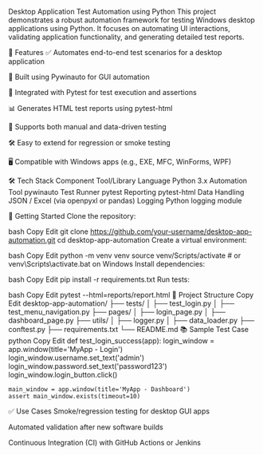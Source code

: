 Desktop Application Test Automation using Python
This project demonstrates a robust automation framework for testing Windows desktop applications using Python. It focuses on automating UI interactions, validating application functionality, and generating detailed test reports.

📌 Features
✅ Automates end-to-end test scenarios for a desktop application

🎯 Built using Pywinauto for GUI automation

🧪 Integrated with Pytest for test execution and assertions

📊 Generates HTML test reports using pytest-html

🔁 Supports both manual and data-driven testing

🛠 Easy to extend for regression or smoke testing

🖥 Compatible with Windows apps (e.g., EXE, MFC, WinForms, WPF)

🛠 Tech Stack
Component	Tool/Library
Language	Python 3.x
Automation Tool	pywinauto
Test Runner	pytest
Reporting	pytest-html
Data Handling	JSON / Excel (via openpyxl or pandas)
Logging	Python logging module

🚀 Getting Started
Clone the repository:

bash
Copy
Edit
git clone https://github.com/your-username/desktop-app-automation.git
cd desktop-app-automation
Create a virtual environment:

bash
Copy
Edit
python -m venv venv
source venv/Scripts/activate  # or venv\Scripts\activate.bat on Windows
Install dependencies:

bash
Copy
Edit
pip install -r requirements.txt
Run tests:

bash
Copy
Edit
pytest --html=reports/report.html
📁 Project Structure
Copy
Edit
desktop-app-automation/
├── tests/
│   ├── test_login.py
│   ├── test_menu_navigation.py
├── pages/
│   ├── login_page.py
│   ├── dashboard_page.py
├── utils/
│   ├── logger.py
│   ├── data_loader.py
├── conftest.py
├── requirements.txt
└── README.md
📚 Sample Test Case
python
Copy
Edit
def test_login_success(app):
    login_window = app.window(title='MyApp - Login')
    login_window.username.set_text('admin')
    login_window.password.set_text('password123')
    login_window.login_button.click()
    
    main_window = app.window(title='MyApp - Dashboard')
    assert main_window.exists(timeout=10)
✅ Use Cases
Smoke/regression testing for desktop GUI apps

Automated validation after new software builds

Continuous Integration (CI) with GitHub Actions or Jenkins

